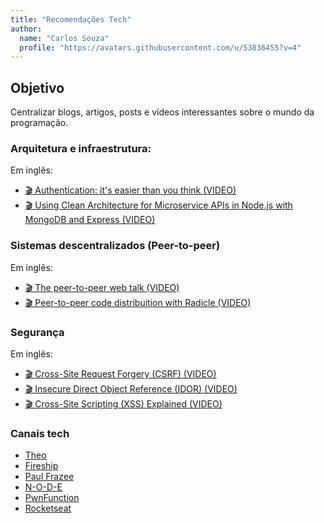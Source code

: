 ```yaml
---
title: "Recomendações Tech"
author:
  name: "Carlos Souza"
  profile: "https://avatars.githubusercontent.com/u/53836455?v=4"
---
```


## Objetivo
Centralizar blogs, artigos, posts e vídeos interessantes sobre o mundo da programação.

### Arquitetura e infraestrutura:

Em inglês:
- [🎬 Authentication: it's easier than you think (VIDEO)](https://www.youtube.com/watch?v=h6wBYWWdyYQ)
- [🎬 Using Clean Architecture for Microservice APIs in Node.js with MongoDB and Express (VIDEO)](https://www.youtube.com/watch?v=CnailTcJV_U)

### Sistemas descentralizados (Peer-to-peer)

Em inglês:
- [🎬 The peer-to-peer web talk (VIDEO)](https://youtu.be/-ep0ZIe6i10)
- [🎬 Peer-to-peer code distribuition with Radicle (VIDEO)](https://www.youtube.com/watch?v=7hrliBvHnh4)

### Segurança

Em inglês:
- [🎬 Cross-Site Request Forgery (CSRF) (VIDEO)](https://www.youtube.com/watch?v=eWEgUcHPle0)
- [🎬 Insecure Direct Object Reference (IDOR) (VIDEO)](https://www.youtube.com/watch?v=rloqMGcPMkI)
- [🎬 Cross-Site Scripting (XSS) Explained (VIDEO)](https://www.youtube.com/watch?v=EoaDgUgS6QA)

### Canais tech
- [Theo](https://www.youtube.com/@t3dotgg)
- [Fireship](https://www.youtube.com/@Fireship)
- [Paul Frazee](https://www.youtube.com/@paul_frazee)
- [N-O-D-E](https://www.youtube.com/@NODEtv)
- [PwnFunction](https://www.youtube.com/@PwnFunction)
- [Rocketseat](https://www.youtube.com/@rocketseat)
